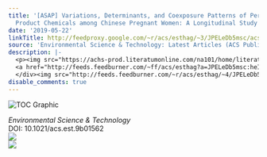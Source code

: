 ```yaml
---
title: '[ASAP] Variations, Determinants, and Coexposure Patterns of Personal Care
  Product Chemicals among Chinese Pregnant Women: A Longitudinal Study'
date: '2019-05-22'
linkTitle: http://feedproxy.google.com/~r/acs/esthag/~3/JPELeDb5msc/acs.est.9b01562
source: 'Environmental Science & Technology: Latest Articles (ACS Publications)'
description: |-
  <p><img src="https://achs-prod.literatumonline.com/na101/home/literatum/publisher/achs/journals/content/esthag/0/esthag.ahead-of-print/acs.est.9b01562/20190522/images/medium/es-2019-01562r_0004.gif" alt="TOC Graphic"/></p><div><cite>Environmental Science & Technology</cite></div><div>DOI: 10.1021/acs.est.9b01562</div><div class="feedflare">
  <a href="http://feeds.feedburner.com/~ff/acs/esthag?a=JPELeDb5msc:heI9RaACj7Y:yIl2AUoC8zA"><img src="http://feeds.feedburner.com/~ff/acs/esthag?d=yIl2AUoC8zA" border="0"></img></a>
  </div><img src="http://feeds.feedburner.com/~r/acs/esthag/~4/JPELeDb5msc" ...
disable_comments: true
---
```

<p><img src="https://achs-prod.literatumonline.com/na101/home/literatum/publisher/achs/journals/content/esthag/0/esthag.ahead-of-print/acs.est.9b01562/20190522/images/medium/es-2019-01562r_0004.gif" alt="TOC Graphic"/></p><div><cite>Environmental Science & Technology</cite></div><div>DOI: 10.1021/acs.est.9b01562</div><div class="feedflare">
<a href="http://feeds.feedburner.com/~ff/acs/esthag?a=JPELeDb5msc:heI9RaACj7Y:yIl2AUoC8zA"><img src="http://feeds.feedburner.com/~ff/acs/esthag?d=yIl2AUoC8zA" border="0"></img></a>
</div><img src="http://feeds.feedburner.com/~r/acs/esthag/~4/JPELeDb5msc" ...